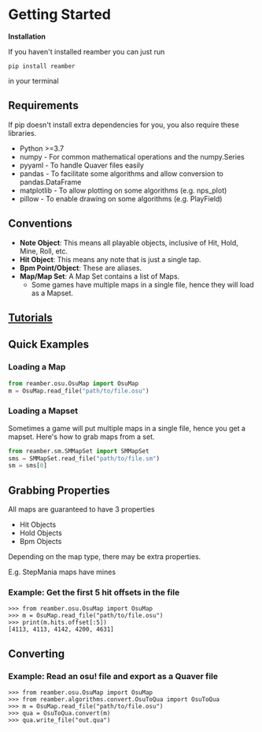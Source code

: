 # Getting Started

**Installation**

If you haven't installed reamber you can just run

``pip install reamber``

in your terminal

## Requirements

If pip doesn't install extra dependencies for you, you also require these libraries.

- Python >=3.7
- numpy - For common mathematical operations and the numpy.Series
- pyyaml - To handle Quaver files easily
- pandas - To facilitate some algorithms and allow conversion to pandas.DataFrame
- matplotlib - To allow plotting on some algorithms (e.g. nps_plot)
- pillow - To enable drawing on some algorithms (e.g. PlayField)

## Conventions

- **Note Object**: This means all playable objects, inclusive of Hit, Hold, Mine, Roll, etc.
- **Hit Object**: This means any note that is just a single tap.
- **Bpm Point/Object**: These are aliases.
- **Map/Map Set**: A Map Set contains a list of Maps.
  - Some games have multiple maps in a single file, hence they will load as a Mapset.

## [Tutorials](../learn/Basics)

## Quick Examples

### Loading a Map

```py
from reamber.osu.OsuMap import OsuMap
m = OsuMap.read_file("path/to/file.osu")
```

### Loading a Mapset

Sometimes a game will put multiple maps in a single file, hence you get a mapset.
Here's how to grab maps from a set.

```py
from reamber.sm.SMMapSet import SMMapSet
sms = SMMapSet.read_file("path/to/file.sm")
sm = sms[0]
```

## Grabbing Properties

All maps are guaranteed to have 3 properties

- Hit Objects
- Hold Objects
- Bpm Objects

Depending on the map type, there may be extra properties.

E.g. StepMania maps have mines

### Example: Get the first 5 hit offsets in the file

```pycon
>>> from reamber.osu.OsuMap import OsuMap
>>> m = OsuMap.read_file("path/to/file.osu")
>>> print(m.hits.offset[:5])
[4113, 4113, 4142, 4200, 4631]
```

## Converting

### Example: Read an osu! file and export as a Quaver file

```pycon
>>> from reamber.osu.OsuMap import OsuMap
>>> from reamber.algorithms.convert.OsuToQua import OsuToQua
>>> m = OsuMap.read_file("path/to/file.osu")
>>> qua = OsuToQua.convert(m)
>>> qua.write_file("out.qua")
```